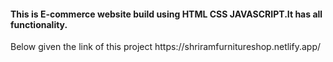 <h4>This is E-commerce website build using HTML CSS JAVASCRIPT.It has all functionality. </h4>
Below given the link of this project
https://shriramfurnitureshop.netlify.app/
